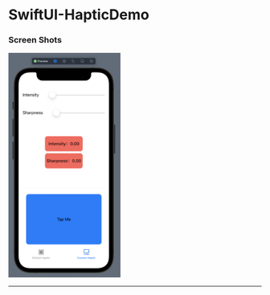 # SwiftUI-HapticDemo

### Screen Shots
<img src="https://github.com/kr1s0404/SwiftUI-HapticDemo/blob/master/image/custom.png" width="223" height="447" src="https://github.com/kr1s0404/SwiftUI-HapticDemo/blob/master/image/default.png" width="236" height="448">

---

